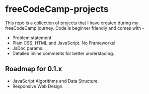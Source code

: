 # freeCodeCamp-projects

This repo is a collection of projects that I have created during my freeCodeCamp journey. Code is beginner friendly and comes with -

- Problem statement.
- Plain CSS, HTML and JavaScript. No Frameworks!
- JsDoc params.
- Detailed inline comments for better understading.

## Roadmap for 0.1.x

- JavaScript Algorithms and Data Structure.
- Responsive Web Design.